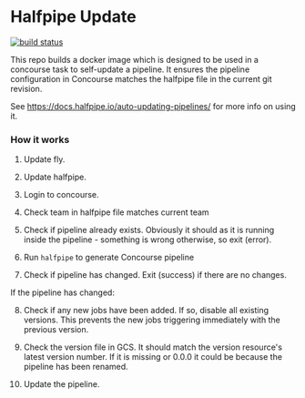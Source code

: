 # Halfpipe Update

[![build status](http://badger.halfpipe.io/engineering-enablement/halfpipe-update-docker)](https://concourse.halfpipe.io/teams/engineering-enablement/pipelines/halfpipe-update-docker)

This repo builds a docker image which is designed to be used in a concourse task to self-update a pipeline. It ensures the pipeline configuration in Concourse matches the halfpipe file in the current git revision.

See <https://docs.halfpipe.io/auto-updating-pipelines/> for more info on using it.


### How it works

1. Update fly.

2. Update halfpipe.

3. Login to concourse.

4. Check team in halfpipe file matches current team

5. Check if pipeline already exists. Obviously it should as it is running inside the pipeline - something is wrong otherwise, so exit (error).

6. Run `halfpipe` to generate Concourse pipeline

7. Check if pipeline has changed. Exit (success) if there are no changes.

If the pipeline has changed:

8. Check if any new jobs have been added. If so, disable all existing versions. This prevents the new jobs triggering immediately with the previous version.

9. Check the version file in GCS. It should match the version resource's latest version number. If it is missing or 0.0.0 it could be because the pipeline has been renamed.

10. Update the pipeline.
